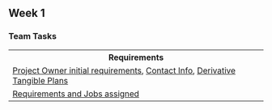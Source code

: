 ## Week 1
### Team Tasks
<table>
   <tr>
    <th>Requirements</th>
   </tr>
   <tr>
    <td> <a href="https://github.com/sanvi1855544/testprep/wiki/Project-Description"> Project Owner initial requirements</a>, <a href="https://github.com/sanvi1855544/testprep/wiki/Project-Plans,-Ideas,-Wires">Contact Info</a>, <a href="https://github.com/sanvi1855544/testprep/wiki/Project-Plans,-Ideas,-Wires">Derivative Tangible Plans</a>
  </tr>
  <tr>
    <td> <a href="https://github.com/sanvi1855544/testprep/projects/1">Requirements and Jobs assigned</a> </td>
  </tr>
  
</table>
